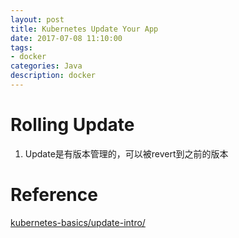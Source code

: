 ```yaml
---
layout: post
title: Kubernetes Update Your App
date: 2017-07-08 11:10:00
tags:
- docker
categories: Java
description: docker
---
```



# Rolling Update
1. Update是有版本管理的，可以被revert到之前的版本








# Reference
[kubernetes-basics/update-intro/](https://kubernetes.io/docs/tutorials/kubernetes-basics/update-intro/)

